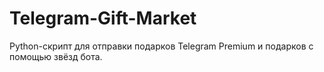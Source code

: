 # Telegram-Gift-Market
Python-скрипт для отправки подарков Telegram Premium и подарков с помощью звёзд бота.
